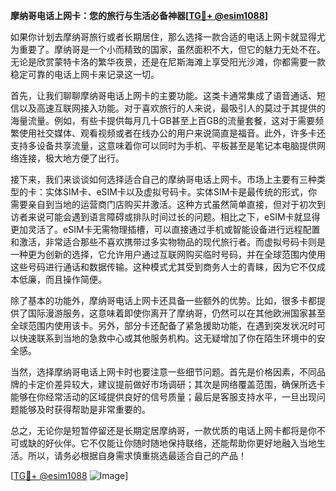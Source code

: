 **摩纳哥电话上网卡：您的旅行与生活必备神器[[TG💪+ @esim1088](https://t.me/s/esim1088)]**

如果你计划去摩纳哥旅行或者长期居住，那么选择一款合适的电话上网卡就显得尤为重要了。摩纳哥是一个小而精致的国家，虽然面积不大，但它的魅力无处不在。无论是欣赏蒙特卡洛的繁华夜景，还是在尼斯海滩上享受阳光沙滩，你都需要一款稳定可靠的电话上网卡来记录这一切。

首先，让我们聊聊摩纳哥电话上网卡的主要功能。这类卡通常集成了语音通话、短信以及高速互联网接入功能。对于喜欢旅行的人来说，最吸引人的莫过于其提供的海量流量。例如，有些卡提供每月几十GB甚至上百GB的流量套餐，这对于需要频繁使用社交媒体、观看视频或者在线办公的用户来说简直是福音。此外，许多卡还支持多设备共享流量，这意味着你可以同时为手机、平板甚至是笔记本电脑提供网络连接，极大地方便了出行。

接下来，我们来谈谈如何选择适合自己的摩纳哥电话上网卡。市场上主要有三种类型的卡：实体SIM卡、eSIM卡以及虚拟号码卡。实体SIM卡是最传统的形式，你需要亲自到当地的运营商门店购买并激活。这种方式虽然简单直接，但对于初次到访者来说可能会遇到语言障碍或排队时间过长的问题。相比之下，eSIM卡就显得更加灵活了。eSIM卡无需物理插槽，可以直接通过手机或智能设备进行远程配置和激活，非常适合那些不喜欢携带过多实物物品的现代旅行者。而虚拟号码卡则是一种更为创新的选择，它允许用户通过互联网购买临时号码，并在全球范围内使用这些号码进行通话和数据传输。这种模式尤其受到商务人士的青睐，因为它不仅成本低廉，而且操作简便。

除了基本的功能外，摩纳哥电话上网卡还具备一些额外的优势。比如，很多卡都提供了国际漫游服务，这意味着即使你离开了摩纳哥，仍然可以在其他欧洲国家甚至全球范围内使用该卡。另外，部分卡还配备了紧急援助功能，在遇到突发状况时可以快速联系到当地的急救中心或其他服务机构。这无疑增加了你在陌生环境中的安全感。

当然，选择摩纳哥电话上网卡时也要注意一些细节问题。首先是价格因素，不同品牌的卡定价差异较大，建议提前做好市场调研；其次是网络覆盖范围，确保所选卡能够在你经常活动的区域提供良好的信号质量；最后是客服支持水平，一旦出现问题能够及时获得帮助是非常重要的。

总之，无论你是短暂停留还是长期定居摩纳哥，一款优质的电话上网卡都将是你不可或缺的好伙伴。它不仅能让你随时随地保持联络，还能帮助你更好地融入当地生活。所以，请务必根据自身需求慎重挑选最适合自己的产品！

[[TG💪+ @esim1088](https://t.me/s/esim1088) ![Image](https://i.postimg.cc/4NQfJmqS/Snipaste-2025-05-13-00-14-12.png)]